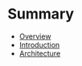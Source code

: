 # Summary

- [Overview](overview.md)
- [Introduction](introduction.md)
- [Architecture](architecture.md)
